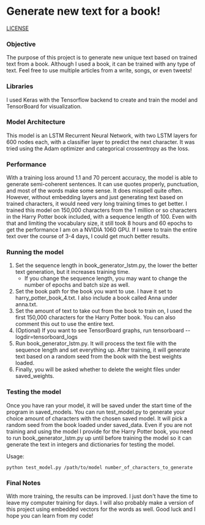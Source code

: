 # Generate new text for a book!
[LICENSE](LICENSE)

### Objective
The purpose of this project is to generate new unique text based on trained text from a book. Although I used a book, it can be trained with any type of text. Feel free to use multiple articles from a write, songs, or even tweets!

### Libraries
I used Keras with the Tensorflow backend to create and train the model and TensorBoard for visualization.

### Model Architecture
This model is an LSTM Recurrent Neural Network, with two LSTM layers for 600 nodes each, with a classifier layer to predict the next character. It was tried using the Adam optimizer and categorical crossentropy as the loss.

### Performance
With a training loss around 1.1 and 70 percent accuracy, the model is able to generate semi-coherent sentences. It can use quotes properly, punctuation, and most of the words make some sense. It does misspell quite often. However, without embedding layers and just generating text based on trained characters, it would need very long training times to get better. I trained this model on 150,000 characters from the 1 million or so characters in the Harry Potter book included, with a sequence length of 100. Even with that and limiting the vocabulary size, it still took 8 hours and 60 epochs to get the performance I am on a NVIDIA 1060 GPU. If I were to train the entire text over the course of 3-4 days, I could get much better results.

### Running the model
1. Set the sequence length in book_generator_lstm.py, the lower the better text generation, but it increases training time.
    * If you change the sequence length, you may want to change the number of epochs and batch size as well.
2. Set the book path for the book you want to use. I have it set to harry_potter_book_4.txt. I also include a book called Anna under anna.txt.
3. Set the amount of text to take out from the book to train on, I used the first 150,000 characters for the Harry Potter book. You can also comment this out to use the entire text.
4. (Optional) If you want to see TensorBoard graphs, run tensorboard --logdir=tensorboard_logs
5. Run book_generator_lstm.py. It will process the text file with the sequence length and set everything up. After training, it will generate text based on a random seed from the book with the best weights loaded.
6. Finally, you will be asked whether to delete the weight files under saved_weights.

### Testing the model
Once you have ran your model, it will be saved under the start time of the program in saved_models. You can run test_model.py to generate your choice amount of characters with the chosen saved model. It will pick a random seed from the book loaded under saved_data. Even if you are not training and using the model I provide for the Harry Potter book, you need to run book_generator_lstm.py up until before training the model so it can generate the text in integers and dictionaries for testing the model.

Usage:
```shell
python test_model.py /path/to/model number_of_characters_to_generate
```
### Final Notes
With more training, the results can be improved. I just don't have the time to leave my computer training for days. I will also probably make a version of this project using embedded vectors for the words as well. Good luck and I hope you can learn from my code!
